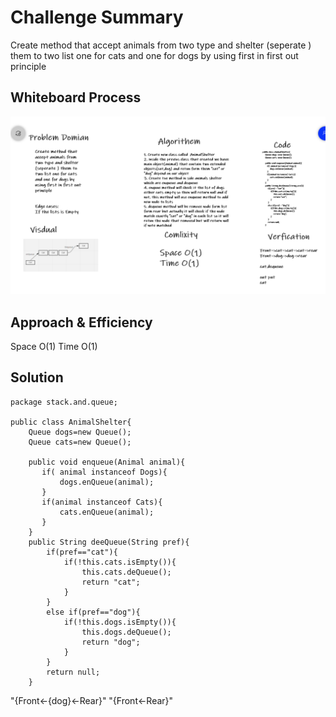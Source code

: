 # Challenge Summary
<!-- Description of the challenge -->
Create method that accept animals from two type and shelter (seperate ) them to two list one for cats and one for dogs by  using first in first out principle

## Whiteboard Process
<!-- Embedded whiteboard image -->
![link](./img/AnimalShelter.png)

## Approach & Efficiency
<!-- What approach did you take? Why? What is the Big O space/time for this approach? -->
Space O(1)
Time O(1)

## Solution
<!-- Show how to run your code, and examples of it in action -->
```
package stack.and.queue;

public class AnimalShelter{
    Queue dogs=new Queue();
    Queue cats=new Queue();

    public void enqueue(Animal animal){
       if( animal instanceof Dogs){
           dogs.enQueue(animal);
       }
       if(animal instanceof Cats){
           cats.enQueue(animal);
       }
    }
    public String deeQueue(String pref){
        if(pref=="cat"){
            if(!this.cats.isEmpty()){
                this.cats.deQueue();
                return "cat";
            }
        }
        else if(pref=="dog"){
            if(!this.dogs.isEmpty()){
                this.dogs.deQueue();
                return "dog";
            }
        }
        return null;
    }
```
"{Front<-{dog}<-Rear}" 
"{Front<-Rear}"

